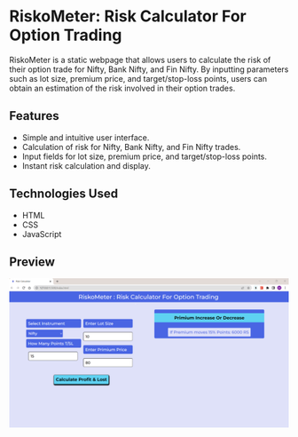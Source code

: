 
# RiskoMeter: Risk Calculator For Option Trading

RiskoMeter is a static webpage that allows users to calculate the risk of their option trade for Nifty, Bank Nifty, and Fin Nifty. By inputting parameters such as lot size, premium price, and target/stop-loss points, users can obtain an estimation of the risk involved in their option trades.

## Features

- Simple and intuitive user interface.
- Calculation of risk for Nifty, Bank Nifty, and Fin Nifty trades.
- Input fields for lot size, premium price, and target/stop-loss points.
- Instant risk calculation and display.

## Technologies Used

- HTML
- CSS
- JavaScript

## Preview

![RiskoMeter Preview](https://github.com/mayurpatil77/Javascript-Projects-/blob/main/Project%2021%20-%20Options%20Risk%20Calculator/RiskoMeter%20.png?raw=true)
